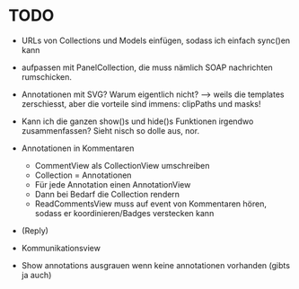 # TODO

* URLs von Collections und Models einfügen, sodass ich einfach sync()en kann
* aufpassen mit PanelCollection, die muss nämlich SOAP nachrichten rumschicken.

* Annotationen mit SVG? Warum eigentlich nicht? --> weils die templates zerschiesst, aber die vorteile sind immens: clipPaths und masks!
* Kann ich die ganzen show()s und hide()s Funktionen irgendwo zusammenfassen? Sieht nisch so dolle aus, nor.
* Annotationen in Kommentaren
	* CommentView als CollectionView umschreiben
	* Collection = Annotationen
	* Für jede Annotation einen AnnotationView
	* Dann bei Bedarf die Collection rendern
	* ReadCommentsView muss auf event von Kommentaren hören, sodass er koordinieren/Badges verstecken kann
* (Reply)
* Kommunikationsview
* Show annotations ausgrauen wenn keine annotationen vorhanden (gibts ja auch)